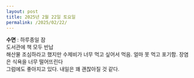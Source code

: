 ```yaml
---
layout: post
title: 2025년 2월 22일 토요일
permalink: /2025/02/22/
---
```

**수면** : 하루종일 잠<br/>
도서관에 책 모두 반납<br/>
해산물 조심하라고 했지만 수제비가 너무 먹고 싶어서 먹음. 얼마 못 먹고 포기함. 장염은 식욕을 너무 떨어뜨린다<br/>
그럼에도 좋아지고 있다. 내일은 꽤 괜찮아질 것 같다.